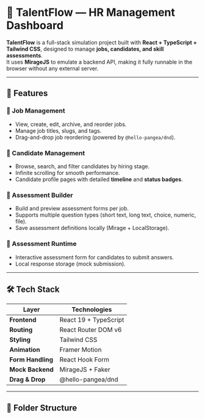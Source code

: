 # 💼 TalentFlow — HR Management Dashboard

**TalentFlow** is a full-stack simulation project built with **React + TypeScript + Tailwind CSS**, designed to manage **jobs, candidates, and skill assessments**.  
It uses **MirageJS** to emulate a backend API, making it fully runnable in the browser without any external server.

---

## 🚀 Features

### 🧩 Job Management
- View, create, edit, archive, and reorder jobs.
- Manage job titles, slugs, and tags.
- Drag-and-drop job reordering (powered by `@hello-pangea/dnd`).

### 👥 Candidate Management
- Browse, search, and filter candidates by hiring stage.
- Infinite scrolling for smooth performance.
- Candidate profile pages with detailed **timeline** and **status badges**.

### 📝 Assessment Builder
- Build and preview assessment forms per job.
- Supports multiple question types (short text, long text, choice, numeric, file).
- Save assessment definitions locally (Mirage + LocalStorage).

### 🧠 Assessment Runtime
- Interactive assessment form for candidates to submit answers.
- Local response storage (mock submission).

---

## 🛠️ Tech Stack

| Layer | Technologies |
|-------|---------------|
| **Frontend** | React 19 + TypeScript |
| **Routing** | React Router DOM v6 |
| **Styling** | Tailwind CSS |
| **Animation** | Framer Motion |
| **Form Handling** | React Hook Form |
| **Mock Backend** | MirageJS + Faker |
| **Drag & Drop** | @hello-pangea/dnd |

---

## 📂 Folder Structure

